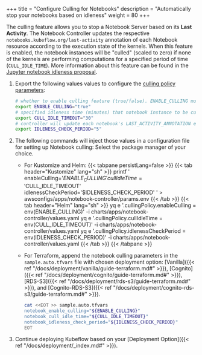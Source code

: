 +++
title = "Configure Culling for Notebooks"
description = "Automatically stop your notebooks based on idleness"
weight = 80
+++

 The culling feature allows you to stop a Notebook Server based on its **Last Activity**. The Notebook Controller updates the respective `notebooks.kubeflow.org/last-activity` annotation of each Notebook resource according to the execution state of the kernels. When this feature is enabled, the notebook instances will be "culled" (scaled to zero) if none of the kernels are performing computations for a specified period of time (`CULL_IDLE_TIME`). More information about this feature can be found in the [Jupyter notebook idleness proposal](https://github.com/kubeflow/kubeflow/blob/master/components/proposals/20220121-jupyter-notebook-idleness.md).

1. Export the following values values to configure the [culling policy parameters](https://github.com/kubeflow/kubeflow/blob/master/components/proposals/20220121-jupyter-notebook-idleness.md#api-changes):
    ```bash
    # whether to enable culling feature (true/false). ENABLE_CULLING must be set to “true” for this feature to take work
    export ENABLE_CULLING="true"
    # specified idleness time (minutes) that notebook instance to be culled since last activity
    export CULL_IDLE_TIMEOUT="30"
    # controller will update each notebook's LAST_ACTIVITY_ANNOTATION every IDLENESS_CHECK_PERIOD (minutes)
    export IDLENESS_CHECK_PERIOD="5"
    ```

1. The following commands will inject those values in a configuration file for setting up Notebook culling:
    Select the package manager of your choice.
    - For Kustomize and Helm:
    {{< tabpane persistLang=false >}}
    {{< tab header="Kustomize" lang="sh" >}}
printf '
enableCulling='$ENABLE_CULLING'
cullIdleTime='$CULL_IDLE_TIMEOUT'
idlenessCheckPeriod='$IDLENESS_CHECK_PERIOD'
' > awsconfigs/apps/notebook-controller/params.env
    {{< /tab >}}
    {{< tab header="Helm" lang="sh" >}}
yq e '.cullingPolicy.enableCulling = env(ENABLE_CULLING)' -i charts/apps/notebook-controller/values.yaml
yq e '.cullingPolicy.cullIdleTime = env(CULL_IDLE_TIMEOUT)' -i charts/apps/notebook-controller/values.yaml
yq e '.cullingPolicy.idlenessCheckPeriod = env(IDLENESS_CHECK_PERIOD)' -i charts/apps/notebook-controller/values.yaml
    {{< /tab >}}
    {{< /tabpane >}}
    
    - For Terraform, append the notebook culling parameters in the `sample.auto.tfvars` file with chosen deployment option: [Vanilla]({{< ref "/docs/deployment/vanilla/guide-terraform.md#" >}}), [Cognito]({{< ref "/docs/deployment/cognito/guide-terraform.md#" >}}), [RDS-S3]({{< ref "/docs/deployment/rds-s3/guide-terraform.md#" >}}), and [Cognito-RDS-S3]({{< ref "/docs/deployment/cognito-rds-s3/guide-terraform.md#" >}}).

        ```sh
        cat <<EOT >> sample.auto.tfvars
        notebook_enable_culling="${ENABLE_CULLING}" 
        notebook_cull_idle_time="${CULL_IDLE_TIMEOUT}"
        notebook_idleness_check_period="${IDLENESS_CHECK_PERIOD}"
        EOT
        ```

1. Continue deploying Kubeflow based on your [Deployment Option]({{< ref "/docs/deployment/_index.md#" >}}).
